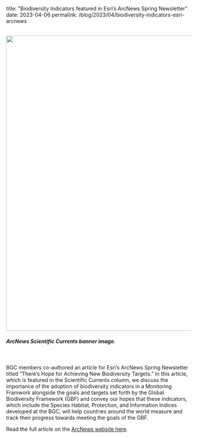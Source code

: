 title: "Biodiversity Indicators featured in Esri’s ArcNews Spring Newsletter"
date: 2023-04-06
permalink: /blog/2023/04/biodiversity-indicators-esri-arcnews

<br />

<div class="row padded">
    <div class="col-md-12 padded">
        <img class="center-block" alt="" src="/content_static/blog/2023-04-06/arcnews-banner-scientificcurrents-wide.jpeg" width="800px" />
        <div class="caption centered"><h5><em>ArcNews Scientific Currents banner image.</em></h5></div>
    </div>
</div>

<br />

BGC members co-authored an article for Esri’s ArcNews Spring Newsletter titled “There’s Hope for Achieving New Biodiversity Targets.” In this article, which is featured in the Scientific Currents column, we discuss the importance of the adoption of biodiversity indicators in a Monitoring Framwork alongside the goals and targets set forth by the Global Biodiversity Framework (GBF) and convey our hopes that these indicators, which include the Species Habitat, Protection, and Information Indices developed at the BGC, will help countries around the world measure and track their progress towards meeting the goals of the GBF.

Read the full article on the [ArcNews website here](https://www.esri.com/about/newsroom/arcnews/theres-hope-for-achieving-new-biodiversity-targets/). 